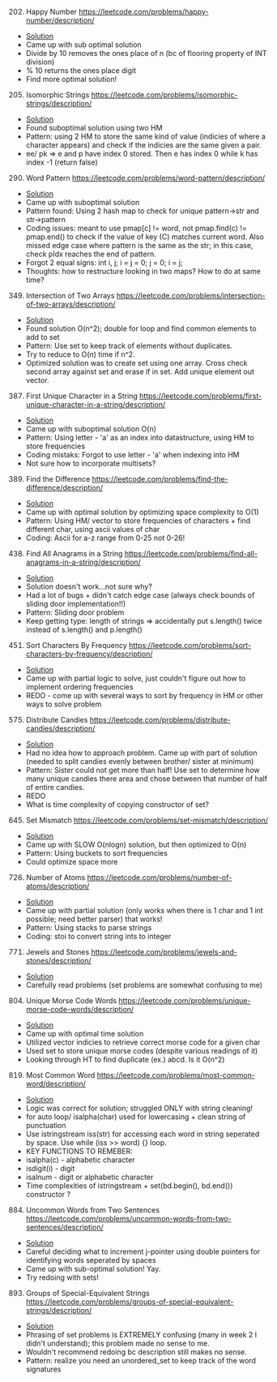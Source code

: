 202. Happy Number
https://leetcode.com/problems/happy-number/description/
- [Solution](https://github.com/kimberlytangha/wallbreakers/blob/master/week2/happy_number.cpp)
- Came up with sub optimal solution
- Divide by 10 removes the ones place of n (bc of flooring property of INT division) 
- % 10 returns the ones place digit 
- Find more optimal solution!


205. Isomorphic Strings
https://leetcode.com/problems/isomorphic-strings/description/
- [Solution](https://github.com/kimberlytangha/wallbreakers/blob/master/week2/isomorphic_strings.cpp)
- Found suboptimal solution using two HM
- Pattern: using 2 HM to store the same kind of value (indicies of where a character appears) and check if the indicies are the same given a pair.
- ee/ pk => e and p have index 0 stored. Then e has index 0 while k has index -1 (return false)


290. Word Pattern
https://leetcode.com/problems/word-pattern/description/
- [Solution](https://github.com/kimberlytangha/wallbreakers/blob/master/week2/word_pattern.cpp)
- Came up with suboptimal solution 
- Pattern found: Using 2 hash map to check for unique pattern->str and str->pattern 
- Coding issues: meant to use pmap[c] != word, not pmap.find(c) != pmap.end() to check if the value of key (C) matches current word. Also missed edge case where pattern is the same as the str; in this case, check pIdx reaches the end of pattern. 
- Forgot 2 equal signs: 
int i, j;
i = j = 0;
j = 0;
i = j;
- Thoughts: how to restructure looking in two maps? How to do at same time? 


349. Intersection of Two Arrays
https://leetcode.com/problems/intersection-of-two-arrays/description/
- [Solution](https://github.com/kimberlytangha/wallbreakers/blob/master/week2/intersection_of_two_arrays.cpp)
- Found solution O(n^2); double for loop and find common elements to add to set
- Pattern: Use set to keep track of elements without duplicates. 
- Try to reduce to O(n) time if n^2.
- Optimized solution was to create set using one array. Cross check second array against set and erase if in set. Add unique element out vector. 


387. First Unique Character in a String
https://leetcode.com/problems/first-unique-character-in-a-string/description/
- [Solution](https://github.com/kimberlytangha/wallbreakers/blob/master/week2/first_unique_character_in_a_string.cpp)
- Came up with suboptimal solution O(n)
- Pattern: Using letter - 'a' as an index into datastructure, using HM to store frequencies
- Coding mistaks: Forgot to use letter - 'a' when indexing into HM
- Not sure how to incorporate multisets? 


389. Find the Difference
https://leetcode.com/problems/find-the-difference/description/
- [Solution](https://github.com/kimberlytangha/wallbreakers/blob/master/week2/find_the_difference.cpp)
- Came up with optimal solution by optimizing space complexity to O(1)
- Pattern: Using HM/ vector to store frequencies of characters + find different char, using ascii values of char 
- Coding: Ascii for a-z range from 0-25 not 0-26!


438. Find All Anagrams in a String
https://leetcode.com/problems/find-all-anagrams-in-a-string/description/
- [Solution](https://github.com/kimberlytangha/wallbreakers/blob/master/week2/find_all_anagrams_in_a_string.cpp)
- Solution doesn't work...not sure why? 
- Had a lot of bugs + didn't catch edge case (always check bounds of sliding door implementation!!)
- Pattern: Sliding door problem 
- Keep getting type: length of strings => accidentally put s.length() twice instead of s.length() and p.length()


451. Sort Characters By Frequency
https://leetcode.com/problems/sort-characters-by-frequency/description/
- [Solution](https://github.com/kimberlytangha/wallbreakers/blob/master/week2/sort_characters_by_frequency.cpp)
- Came up with partial logic to solve, just couldn't figure out how to implement ordering frequencies
- REDO - come up with several ways to sort by frequency in HM or other ways to solve problem 


575. Distribute Candies
https://leetcode.com/problems/distribute-candies/description/
- [Solution](https://github.com/kimberlytangha/wallbreakers/blob/master/week2/distribute_candies.cpp)
- Had no idea how to approach problem. Came up with part of solution (needed to split candies evenly between brother/ sister at minimum) 
- Pattern: Sister could not get more than half! Use set to determine how many unique candies there area and chose between that number of half of entire candies. 
- REDO
- What is time complexity of copying constructor of set? 


645. Set Mismatch
https://leetcode.com/problems/set-mismatch/description/
- [Solution](https://github.com/kimberlytangha/wallbreakers/blob/master/week2/set_mismatch.cpp)
- Came up with SLOW O(nlogn) solution, but then optimized to O(n)
- Pattern: Using buckets to sort frequencies 
- Could optimize space more


726. Number of Atoms
https://leetcode.com/problems/number-of-atoms/description/
- [Solution](https://github.com/kimberlytangha/wallbreakers/blob/master/week2/number_of_atoms.cpp)
- Came up with partial solution (only works when there is 1 char and 1 int possible; need better parser) that works! 
- Pattern: Using stacks to parse strings 
- Coding: stoi to convert string ints to integer


771. Jewels and Stones
https://leetcode.com/problems/jewels-and-stones/description/
- [Solution](https://github.com/kimberlytangha/wallbreakers/blob/master/week2/jewels_and_stones.cpp)
- Carefully read problems (set problems are somewhat confusing to me)


804. Unique Morse Code Words
https://leetcode.com/problems/unique-morse-code-words/description/
- [Solution](https://github.com/kimberlytangha/wallbreakers/blob/master/week2/unique_morse_code_words.cpp)
- Came up with optimal time solution
- Utilized vector indicies to retrieve correct morse code for a given char 
- Used set to store unique morse codes (despite various readings of it) 
- Looking through HT to find duplicate (ex.) abcd. Is it O(n^2)


819. Most Common Word
https://leetcode.com/problems/most-common-word/description/
- [Solution](https://github.com/kimberlytangha/wallbreakers/blob/master/week2/most_common_word.cpp)
- Logic was correct for solution; struggled ONLY with string cleaning! 
- for auto loop/ isalpha(char) used for lowercasing + clean string of punctuation
- Use istringstream iss(str) for accessing each word in string seperated by space. Use while (iss >> word) {} loop. 
- KEY FUNCTIONS TO REMEBER: 
- isalpha(c) - alphabetic character 
- isdigit(i) - digit
- isalnum - digit or alphabetic character 
- Time complexities of istringstream + set(bd.begin(), bd.end()) constructor ? 


884. Uncommon Words from Two Sentences
https://leetcode.com/problems/uncommon-words-from-two-sentences/description/
- [Solution](https://github.com/kimberlytangha/wallbreakers/blob/master/week2/uncommon_words_from_two_sentences.cpp)
- Careful deciding what to increment j-pointer using double pointers for identifying words seperated by spaces
- Came up with sub-optimal solution! Yay. 
- Try redoing with sets!


893. Groups of Special-Equivalent Strings
https://leetcode.com/problems/groups-of-special-equivalent-strings/description/
- [Solution](https://github.com/kimberlytangha/wallbreakers/blob/master/week2/groups_of_special-equivalent_strings.cpp)
- Phrasing of set problems is EXTREMELY confusing (many in week 2 I didn't understand); this problem made no sense to me.
- Wouldn't recommend redoing bc description still makes no sense. 
- Pattern: realize you need an unordered_set to keep track of the word signatures


